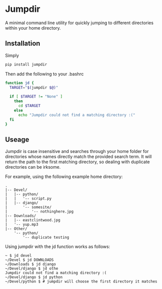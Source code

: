 # Jumpdir

A minimal command line utility for quickly jumping to different directories within your home directory.

## Installation

Simply

```bash
pip install jumpdir
```

Then add the following to your .bashrc

```bash
function jd {
  TARGET="$(jumpdir $@)"
  
  if [ $TARGET != "None" ]
    then
      cd $TARGET
    else
      echo "Jumpdir could not find a matching directory :("
  fi
}
```

## Useage

Jumpdir is case insensitive and searches through your home folder for directories whose names directly match the provided search term. It will return the path to the first matching directory, so dealing with duplicate directories can be irksome.

For example, using the following example home directory:

```
.
|-- Devel/
|   |-- python/
|   |   '-- script.py
|   |-- django/
|       '-- somesite/
|           '-- nothinghere.jpg
|-- Downloads/
|   |-- eastclintwood.jpg
|   '-- yup.mp3
|-- Other/
    '-- python/
        '-- duplicate testing
```

Using jumpdir with the jd function works as follows:

```shell
~ $ jd devel
~/Devel $ jd DOWNLOADS
~/Downloads $ jd django
~/Devel/django $ jd othe
Jumpdir could not find a matching directory :(
~/Devel/django $ jd python
~/Devel/python $ # jumpdir will choose the first directory it matches
```
